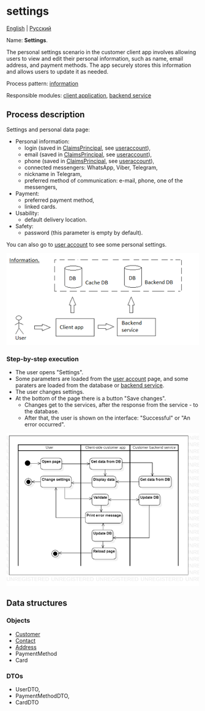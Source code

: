 # settings 

[English](settings.md) | [Русский](settings.ru.md)

Name: **Settings**.

The personal settings scenario in the customer client app involves allowing users to view and edit their personal information, such as name, email address, and payment methods. 
The app securely stores this information and allows users to update it as needed.

Process pattern: [information](../../processpatterns/information.md)

Responsible modules: [client application](../../frontend/customerclient.md), [backend service](../../backend/customerbackend.md)

## Process description

Settings and personal data page:
- Personal information:
    - login (saved in [ClaimsPrincipal](https://learn.microsoft.com/en-us/dotnet/api/system.security.claims.claimsprincipal), see [useraccount](../systembackend/useraccount.md)),
    - email (saved in [ClaimsPrincipal](https://learn.microsoft.com/en-us/dotnet/api/system.security.claims.claimsprincipal), see [useraccount](../systembackend/useraccount.md)),
    - phone (saved in [ClaimsPrincipal](https://learn.microsoft.com/en-us/dotnet/api/system.security.claims.claimsprincipal), see [useraccount](../systembackend/useraccount.md)),
    - connected messengers: WhatsApp, Viber, Telegram,
    - nickname in Telegram,
    - preferred method of communication: e-mail, phone, one of the messengers,
- Payment:
    - preferred payment method,
    - linked cards.
- Usability:
    - default delivery location.
- Safety:
    - password (this parameter is empty by default).

You can also go to [user account](../systembackend/useraccount.md) to see some personal settings.

![information_overall](../../img/information_overall.png)

### Step-by-step execution

- The user opens "Settings".
- Some parameters are loaded from the [user account](../systembackend/useraccount.md) page, and some paraters are loaded from the database or [backend service](../../backend/customerbackend.md).
- The user changes settings.
- At the bottom of the page there is a button "Save changes".
    - Changes get to the services, after the response from the service - to the database.
    - After that, the user is shown on the interface: "Successful" or "An error occurred".

![customer.settings](../../img/activitydiagrams/customer.settings.png)

## Data structures

### Objects 

- [Customer](https://github.com/alexeysp11/workflow-lib/blob/main/src/Models/Business/Customers/Customer.cs)
- [Contact](https://github.com/alexeysp11/workflow-lib/blob/main/src/Models/Business/Customers/Contact.cs)
- [Address](https://github.com/alexeysp11/workflow-lib/blob/main/src/Models/Business/Address.cs)
- PaymentMethod
- Card

### DTOs 

- UserDTO, 
- PaymentMethodDTO, 
- CardDTO
